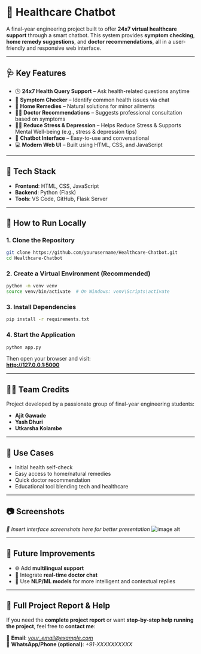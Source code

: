 
# 💬 Healthcare Chatbot

A final-year engineering project built to offer **24x7 virtual healthcare support** through a smart chatbot. This system provides **symptom checking**, **home remedy suggestions**, and **doctor recommendations**, all in a user-friendly and responsive web interface.

---

## 🩺 Key Features

- 🕒 **24x7 Health Query Support** – Ask health-related questions anytime  
- 🤖 **Symptom Checker** – Identify common health issues via chat  
- 🌿 **Home Remedies** – Natural solutions for minor ailments  
- 👨‍⚕️ **Doctor Recommendations** – Suggests professional consultation based on symptoms  
- 🧘‍♀️ **Reduce Stress & Depression** – Helps Reduce Stress & Supports Mental Well-being (e.g., stress & depression tips)  
- 💬 **Chatbot Interface** – Easy-to-use and conversational  
- 💻 **Modern Web UI** – Built using HTML, CSS, and JavaScript  

---

## 🔧 Tech Stack

- **Frontend**: HTML, CSS, JavaScript  
- **Backend**: Python (Flask)  
- **Tools**: VS Code, GitHub, Flask Server  

---

## 🚀 How to Run Locally

### 1. Clone the Repository

```bash
git clone https://github.com/yourusername/Healthcare-Chatbot.git
cd Healthcare-Chatbot
```

### 2. Create a Virtual Environment (Recommended)

```bash
python -m venv venv
source venv/bin/activate  # On Windows: venv\Scripts\activate
```

### 3. Install Dependencies

```bash
pip install -r requirements.txt
```

### 4. Start the Application

```bash
python app.py
```

Then open your browser and visit:  
**http://127.0.0.1:5000**

---

## 👨‍💻 Team Credits

Project developed by a passionate group of final-year engineering students:

- **Ajit Gawade**  
- **Yash Dhuri**  
- **Utkarsha Kolambe**  

---

## 📌 Use Cases

- Initial health self-check  
- Easy access to home/natural remedies  
- Quick doctor recommendation  
- Educational tool blending tech and healthcare  

---

## 📷 Screenshots

*📸 Insert interface screenshots here for better presentation*
![image alt]([image_url](https://github.com/ajits11s/Healthcare-Chatbot/blob/64ca15b7433aaef93fdcc6ebea2e8c7b9a57afb5/HOME.png))

---

## 🏁 Future Improvements

- 🌐 Add **multilingual support**  
- 💬 Integrate **real-time doctor chat**  
- 🧠 Use **NLP/ML models** for more intelligent and contextual replies  

---

## 📄 Full Project Report & Help

If you need the **complete project report** or want **step-by-step help running the project**, feel free to **contact me**:

📧 **Email**: *your_email@example.com*  
📱 **WhatsApp/Phone (optional)**: *+91-XXXXXXXXXX*
